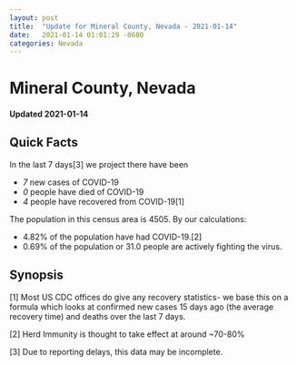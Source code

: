 ```yaml
---
layout: post
title:  "Update for Mineral County, Nevada - 2021-01-14"
date:   2021-01-14 01:01:29 -0600
categories: Nevada
---
```


# Mineral County, Nevada
#### Updated 2021-01-14

## Quick Facts

In the last 7 days[3] we project there have been
- *7* new cases of COVID-19
- *0* people have died of COVID-19
- *4* people have recovered from COVID-19[1]

The population in this census area is 4505. By our calculations:
- 4.82% of the population have had COVID-19.[2]
- 0.69% of the population or 31.0 people are actively fighting the virus.

## Synopsis




[1] Most US CDC offices do give any recovery statistics- we base this on a formula which looks at confirmed new cases
15 days ago (the average recovery time) and deaths over the last 7 days.

[2] Herd Immunity is thought to take effect at around ~70-80%

[3] Due to reporting delays, this data may be incomplete.
 
    